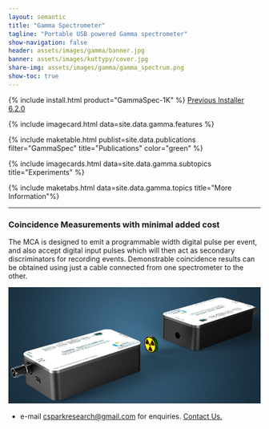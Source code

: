```yaml
---
layout: semantic
title: "Gamma Spectrometer"
tagline: "Portable USB powered Gamma spectrometer"
show-navigation: false
header: assets/images/gamma/banner.jpg
banner: assets/images/kuttypy/cover.jpg
share-img: assets/images/gamma/gamma_spectrum.png
show-toc: true
---
```



{% include install.html product="GammaSpec-1K"  %}
[Previous Installer 6.2.0](https://drive.google.com/uc?export=download&id=1I3P4WKphknajXaO2GgtFZJ0DyyfqLaiR)

{% include imagecard.html data=site.data.gamma.features %}

{% include maketable.html publist=site.data.publications filter="GammaSpec" title="Publications"   color="green" %}

{% include imagecards.html data=site.data.gamma.subtopics title="Experiments" %}

{% include maketabs.html data=site.data.gamma.topics title="More Information"%}

---

### Coincidence Measurements with minimal added cost

The MCA is designed to emit a programmable width digital pulse per event, and also accept digital input pulses
which will then act as secondary discriminators for recording events. Demonstrable coincidence results can be obtained
using just a cable connected from one spectrometer to the other. 

<img class="ui image fluid rounded lightbox" src="/assets/images/gamma/coincidence.jpg"/>



* e-mail csparkresearch@gmail.com for enquiries. [Contact Us.](contact)
